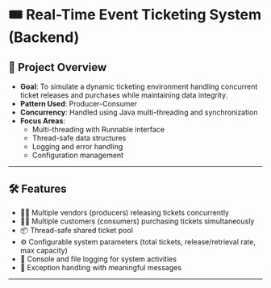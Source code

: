 # 🎟️ Real-Time Event Ticketing System (Backend)


## 📌 Project Overview

- **Goal**: To simulate a dynamic ticketing environment handling concurrent ticket releases and purchases while maintaining data integrity.
- **Pattern Used**: Producer-Consumer
- **Concurrency**: Handled using Java multi-threading and synchronization
- **Focus Areas**:
  - Multi-threading with Runnable interface
  - Thread-safe data structures
  - Logging and error handling
  - Configuration management

---

## 🛠️ Features

- 👨‍💼 Multiple vendors (producers) releasing tickets concurrently
- 🧑‍💻 Multiple customers (consumers) purchasing tickets simultaneously
- 📦 Thread-safe shared ticket pool
- ⚙️ Configurable system parameters (total tickets, release/retrieval rate, max capacity)
- 🧾 Console and file logging for system activities
- 🚨 Exception handling with meaningful messages

---
